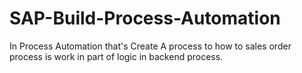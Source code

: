 # SAP-Build-Process-Automation

In Process Automation that's Create A process to how to sales order process is work in part of logic in backend process.
